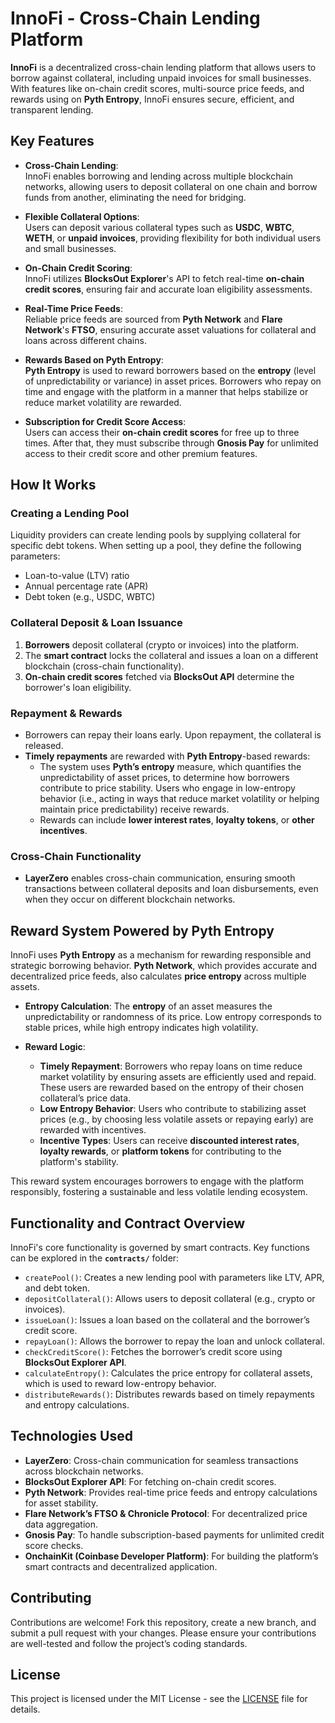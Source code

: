 # InnoFi - Cross-Chain Lending Platform

**InnoFi** is a decentralized cross-chain lending platform that allows users to borrow against collateral, including unpaid invoices for small businesses. With features like on-chain credit scores, multi-source price feeds, and rewards using on **Pyth Entropy**, InnoFi ensures secure, efficient, and transparent lending.


## Key Features

- **Cross-Chain Lending**:  
  InnoFi enables borrowing and lending across multiple blockchain networks, allowing users to deposit collateral on one chain and borrow funds from another, eliminating the need for bridging.

- **Flexible Collateral Options**:  
  Users can deposit various collateral types such as **USDC**, **WBTC**, **WETH**, or **unpaid invoices**, providing flexibility for both individual users and small businesses.

- **On-Chain Credit Scoring**:  
  InnoFi utilizes **BlocksOut Explorer**'s API to fetch real-time **on-chain credit scores**, ensuring fair and accurate loan eligibility assessments.

- **Real-Time Price Feeds**:  
  Reliable price feeds are sourced from **Pyth Network** and **Flare Network**'s **FTSO**, ensuring accurate asset valuations for collateral and loans across different chains.

- **Rewards Based on Pyth Entropy**:  
  **Pyth Entropy** is used to reward borrowers based on the **entropy** (level of unpredictability or variance) in asset prices. Borrowers who repay on time and engage with the platform in a manner that helps stabilize or reduce market volatility are rewarded.

- **Subscription for Credit Score Access**:  
  Users can access their **on-chain credit scores** for free up to three times. After that, they must subscribe through **Gnosis Pay** for unlimited access to their credit score and other premium features.


## How It Works

### **Creating a Lending Pool**
Liquidity providers can create lending pools by supplying collateral for specific debt tokens. When setting up a pool, they define the following parameters:
- Loan-to-value (LTV) ratio
- Annual percentage rate (APR)
- Debt token (e.g., USDC, WBTC)

### **Collateral Deposit & Loan Issuance**
1. **Borrowers** deposit collateral (crypto or invoices) into the platform.
2. The **smart contract** locks the collateral and issues a loan on a different blockchain (cross-chain functionality).
3. **On-chain credit scores** fetched via **BlocksOut API** determine the borrower's loan eligibility.

### **Repayment & Rewards**
- Borrowers can repay their loans early. Upon repayment, the collateral is released.
- **Timely repayments** are rewarded with **Pyth Entropy**-based rewards:
  - The system uses **Pyth’s entropy** measure, which quantifies the unpredictability of asset prices, to determine how borrowers contribute to price stability. Users who engage in low-entropy behavior (i.e., acting in ways that reduce market volatility or helping maintain price predictability) receive rewards.
  - Rewards can include **lower interest rates**, **loyalty tokens**, or **other incentives**.

### **Cross-Chain Functionality**
- **LayerZero** enables cross-chain communication, ensuring smooth transactions between collateral deposits and loan disbursements, even when they occur on different blockchain networks.


## Reward System Powered by Pyth Entropy

InnoFi uses **Pyth Entropy** as a mechanism for rewarding responsible and strategic borrowing behavior. **Pyth Network**, which provides accurate and decentralized price feeds, also calculates **price entropy** across multiple assets. 

- **Entropy Calculation**: The **entropy** of an asset measures the unpredictability or randomness of its price. Low entropy corresponds to stable prices, while high entropy indicates high volatility.
  
- **Reward Logic**:
  - **Timely Repayment**: Borrowers who repay loans on time reduce market volatility by ensuring assets are efficiently used and repaid. These users are rewarded based on the entropy of their chosen collateral’s price data.
  - **Low Entropy Behavior**: Users who contribute to stabilizing asset prices (e.g., by choosing less volatile assets or repaying early) are rewarded with incentives.
  - **Incentive Types**: Users can receive **discounted interest rates**, **loyalty rewards**, or **platform tokens** for contributing to the platform's stability.

This reward system encourages borrowers to engage with the platform responsibly, fostering a sustainable and less volatile lending ecosystem.


## Functionality and Contract Overview

InnoFi's core functionality is governed by smart contracts. Key functions can be explored in the **`contracts/`** folder:

- `createPool()`: Creates a new lending pool with parameters like LTV, APR, and debt token.
- `depositCollateral()`: Allows users to deposit collateral (e.g., crypto or invoices).
- `issueLoan()`: Issues a loan based on the collateral and the borrower’s credit score.
- `repayLoan()`: Allows the borrower to repay the loan and unlock collateral.
- `checkCreditScore()`: Fetches the borrower’s credit score using **BlocksOut Explorer API**.
- `calculateEntropy()`: Calculates the price entropy for collateral assets, which is used to reward low-entropy behavior.
- `distributeRewards()`: Distributes rewards based on timely repayments and entropy calculations.


## Technologies Used

- **LayerZero**: Cross-chain communication for seamless transactions across blockchain networks.
- **BlocksOut Explorer API**: For fetching on-chain credit scores.
- **Pyth Network**: Provides real-time price feeds and entropy calculations for asset stability.
- **Flare Network’s FTSO & Chronicle Protocol**: For decentralized price data aggregation.
- **Gnosis Pay**: To handle subscription-based payments for unlimited credit score checks.
- **OnchainKit (Coinbase Developer Platform)**: For building the platform’s smart contracts and decentralized application.

## Contributing

Contributions are welcome! Fork this repository, create a new branch, and submit a pull request with your changes. Please ensure your contributions are well-tested and follow the project’s coding standards.


## License

This project is licensed under the MIT License - see the [LICENSE](LICENSE) file for details.

